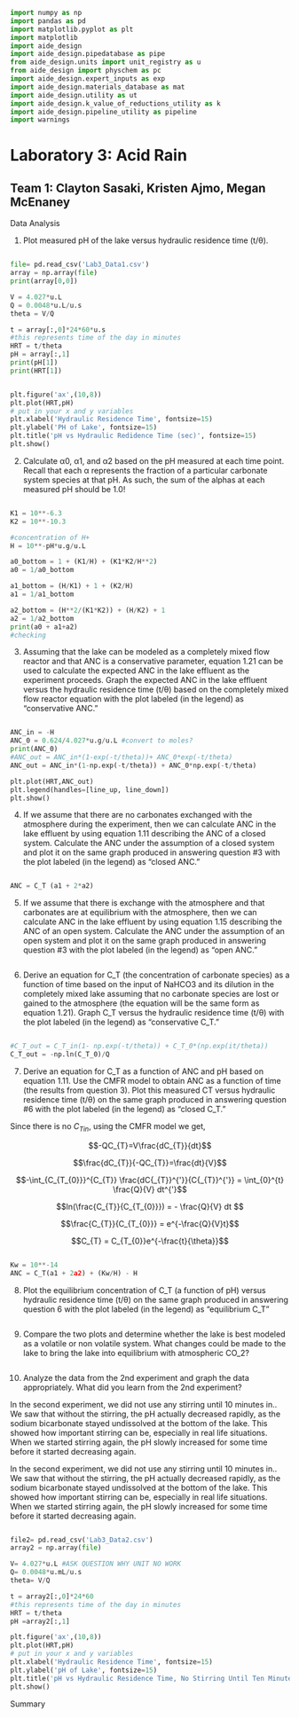 ```python
import numpy as np
import pandas as pd
import matplotlib.pyplot as plt
import matplotlib
import aide_design
import aide_design.pipedatabase as pipe
from aide_design.units import unit_registry as u
from aide_design import physchem as pc
import aide_design.expert_inputs as exp
import aide_design.materials_database as mat
import aide_design.utility as ut
import aide_design.k_value_of_reductions_utility as k
import aide_design.pipeline_utility as pipeline
import warnings

```

# Laboratory 3: Acid Rain

## Team 1: Clayton Sasaki, Kristen Ajmo, Megan McEnaney

Data Analysis

1) Plot measured pH of the lake versus hydraulic residence time (t/θ).

```python

file= pd.read_csv('Lab3_Data1.csv')
array = np.array(file)
print(array[0,0])

V = 4.027*u.L
Q = 0.0048*u.L/u.s
theta = V/Q

t = array[:,0]*24*60*u.s
#this represents time of the day in minutes
HRT = t/theta
pH = array[:,1]
print(pH[1])
print(HRT[1])


plt.figure('ax',(10,8))
plt.plot(HRT,pH)
# put in your x and y variables
plt.xlabel('Hydraulic Residence Time', fontsize=15)
plt.ylabel('PH of Lake', fontsize=15)
plt.title('pH vs Hydraulic Redidence Time (sec)', fontsize=15)
plt.show()

```

2) Calculate α0, α1, and α2 based on the pH measured at each time point. Recall that each α represents the fraction of a particular carbonate system species at that pH. As such, the sum of the alphas at each measured pH should be 1.0!

```python

K1 = 10**-6.3
K2 = 10**-10.3

#concentration of H+
H = 10**-pH*u.g/u.L

a0_bottom = 1 + (K1/H) + (K1*K2/H**2)
a0 = 1/a0_bottom

a1_bottom = (H/K1) + 1 + (K2/H)
a1 = 1/a1_bottom

a2_bottom = (H**2/(K1*K2)) + (H/K2) + 1
a2 = 1/a2_bottom
print(a0 + a1+a2)
#checking

```

3) Assuming that the lake can be modeled as a completely mixed flow reactor and that ANC is a conservative parameter, equation 1.21 can be used to calculate the expected ANC in the lake effluent as the experiment proceeds. Graph the expected ANC in the lake effluent versus the hydraulic residence time (t/θ) based on the completely mixed flow reactor equation with the plot labeled (in the legend) as “conservative ANC.”

```python

ANC_in = -H
ANC_0 = 0.624/4.027*u.g/u.L #convert to moles?
print(ANC_0)
#ANC_out = ANC_in*(1-exp(-t/theta))+ ANC_0*exp(-t/theta)
ANC_out = ANC_in*(1-np.exp(-t/theta)) + ANC_0*np.exp(-t/theta)

plt.plot(HRT,ANC_out)
plt.legend(handles=[line_up, line_down])
plt.show()

```

4) If we assume that there are no carbonates exchanged with the atmosphere during the experiment, then we can calculate ANC in the lake effluent by using equation 1.11 describing the ANC of a closed system. Calculate the ANC under the assumption of a closed system and plot it on the same graph produced in answering question #3 with the plot labeled (in the legend) as “closed ANC.”

```python

ANC = C_T (a1 + 2*a2)

```

5) If we assume that there is exchange with the atmosphere and that carbonates are at equilibrium with the atmosphere, then we can calculate ANC in the lake effluent by using equation 1.15 describing the ANC of an open system. Calculate the ANC under the assumption of an open system and plot it on the same graph produced in answering question #3 with the plot labeled (in the legend) as “open ANC.”

```python

```

6) Derive an equation for C_T (the concentration of carbonate species) as a function of time based on the input of NaHCO3 and its dilution in the completely mixed lake assuming that no carbonate species are lost or gained to the atmosphere (the equation will be the same form as equation 1.21). Graph C_T versus the hydraulic residence time (t/θ) with the plot labeled (in the legend) as “conservative C_T.”

```python

#C_T_out = C_T_in(1- np.exp(-t/theta)) + C_T_0*(np.exp(it/theta))
C_T_out = -np.ln(C_T_0)/Q

```

7) Derive an equation for C_T as a function of ANC and pH based on equation 1.11. Use the CMFR model to obtain ANC as a function of time (the results from question 3). Plot this measured CT versus hydraulic residence time (t/θ) on the same graph produced in answering question #6 with the plot labeled (in the legend) as “closed C_T.”

Since there is no ${C_T}_{in}$, using the CMFR model we get,

$$-QC_{T}=V\frac{dC_{T}}{dt}$$

$$\frac{dC_{T}}{-QC_{T}}=\frac{dt}{V}$$

$$-\int_{C_{T_{0}}}^{C_{T}} \frac{dC{_{T}}^{'}}{C{_{T}}^{'}} = \int_{0}^{t} \frac{Q}{V} dt^{'}$$

$$ln(\frac{C_{T}}{C_{T_{0}}}) = - \frac{Q}{V} dt $$

$$\frac{C_{T}}{C_{T_{0}}} = e^{-\frac{Q}{V}t}$$

$$C_{T} = C_{T_{0}}e^{-\frac{t}{\theta}}$$

```python

Kw = 10**-14
ANC = C_T(a1 + 2a2) + (Kw/H) - H

```

8) Plot the equilibrium concentration of C_T (a function of pH) versus hydraulic residence time (t/θ) on the same graph produced in answering question 6 with the plot labeled (in the legend) as “equilibrium C_T”

```python

```

9) Compare the two plots and determine whether the lake is best modeled as a volatile or non volatile system. What changes could be made to the lake to bring the lake into equilibrium with atmospheric CO_2?

```python

```

10) Analyze the data from the 2nd experiment and graph the data appropriately. What did you learn from the 2nd experiment?


In the second experiment, we did not use any stirring until 10 minutes in.. We saw that without the stirring, the pH actually decreased rapidly, as the sodium bicarbonate stayed undissolved at the bottom of the lake. This showed how important stirring can be, especially in real life situations. When we started stirring again, the pH slowly increased for some time before it started decreasing again.


In the second experiment, we did not use any stirring until 10 minutes in.. We saw that without the stirring, the pH actually decreased rapidly, as the sodium bicarbonate stayed undissolved at the bottom of the lake. This showed how important stirring can be, especially in real life situations. When we started stirring again, the pH slowly increased for some time before it started decreasing again.

```python

file2= pd.read_csv('Lab3_Data2.csv')
array2 = np.array(file)

V= 4.027*u.L #ASK QUESTION WHY UNIT NO WORK
Q= 0.0048*u.mL/u.s
theta= V/Q

t = array2[:,0]*24*60
#this represents time of the day in minutes
HRT = t/theta
pH =array2[:,1]

plt.figure('ax',(10,8))
plt.plot(HRT,pH)
# put in your x and y variables
plt.xlabel('Hydraulic Residence Time', fontsize=15)
plt.ylabel('pH of Lake', fontsize=15)
plt.title('pH vs Hydraulic Residence Time, No Stirring Until Ten Minutes', fontsize=15)
plt.show()

```

Summary
